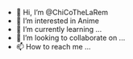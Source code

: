 - 👋 Hi, I’m @ChiCoTheLaRem
- 👀 I’m interested in  Anime
- 🌱 I’m currently learning ...
- 💞️ I’m looking to collaborate on ...
- 📫 How to reach me ...

<!---
ChiCoTheLaRem/ChiCoTheLaRem is a ✨ special ✨ repository because its `README.md` (this file) appears on your GitHub profile.
You can click the Preview link to take a look at your changes.
--->
